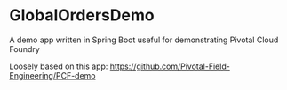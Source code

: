 # GlobalOrdersDemo
A demo app written in Spring Boot useful for demonstrating Pivotal Cloud Foundry

Loosely based on this app: https://github.com/Pivotal-Field-Engineering/PCF-demo

